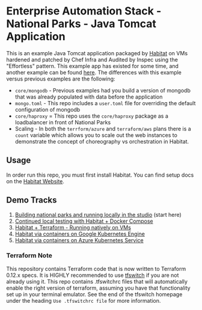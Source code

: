# Enterprise Automation Stack - National Parks - Java Tomcat Application

This is an example Java Tomcat application packaged by [Habitat](https://habitat.sh) on VMs hardened and patched by Chef Infra and Audited by Inspec using the "Effortless" pattern. This example app has existed for some time, and another example can be found [here](https://github.com/habitat-sh/national-parks). The differences with this example versus previous examples are the following:

- `core/mongodb` - Previous examples had you build a version of mongodb that was already populated with data before the application
- `mongo.toml` - This repo includes a `user.toml` file for overriding the default configuration of mongodb
- `core/haproxy` = This repo uses the `core/haproxy` package as a loadbalancer in front of National Parks
- Scaling - In both the `terrform/azure` and `terraform/aws` plans there is a `count` variable which allows you to scale out the web instances to demonstrate the concept of choreography vs orchestration in Habitat.

## Usage

In order run this repo, you must first install Habitat. You can find setup docs on the [Habitat Website](https://www.habitat.sh/docs/install-habitat/).

## Demo Tracks

1. [Building national parks and running locally in the studio](docs/local_demo.md) (start here)
2. [Continued local testing with Habitat + Docker Compose](docs/docker_compose_demo.md)
3. [Habitat + Terraform - Running natively on VMs](docs/terraform_demo.md)
4. [Habitat via containers on Google Kubernetes Engine](docs/gke_demo.md)
5. [Habitat via containers on Azure Kubernetes Service](docs/aks_demo.md)


### Terraform Note

This repository contains Terraform code that is now written to Terraform 0.12.x specs.  It is HIGHLY recommended to use [tfswitch](https://warrensbox.github.io/terraform-switcher/) if you are not already using it.  This repo contains .tfswitchrc files that will automatically enable the right version of terraform, assuming you have that functionality set up in your terminal emulator.  See the end of the tfswitch homepage under the heading `Use .tfswitchrc file` for more information.
